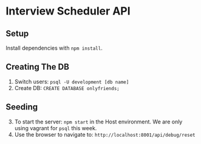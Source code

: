 # Interview Scheduler API

## Setup

Install dependencies with `npm install`.

## Creating The DB

1. Switch users: `psql -U development [db name]`
2. Create DB: `CREATE DATABASE onlyfriends;`

## Seeding

3. To start the server: `npm start` in the Host environment. We are only using vagrant for `psql` this week.
4. Use the browser to navigate to: `http://localhost:8001/api/debug/reset`